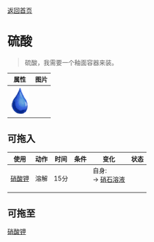 [返回首页](index.md)  
# 硫酸  
> 硫酸，我需要一个釉面容器来装。  
  
  属性  |   图片   
 ----  |  ----:   
   |  ![](Sprite/Thirst.png)   
  
## 可拖入  
使用  |  动作  |  时间  |  条件  |  变化  |  状态  
----  |  ----  |  ----  |  ----  |  ----  |  ----  
[硝酸钾](Saltpeter.md)  |  溶解  |  15分  |    |  自身:<br>→ [硝石溶液](LQ_DissolvedNiter.md)<br><br>  |    
## 可拖至  
[硝酸钾](Saltpeter.md)  
